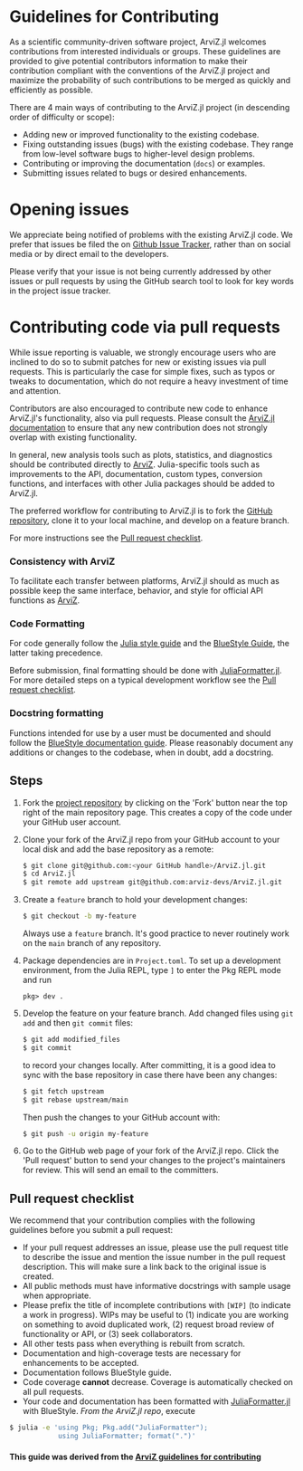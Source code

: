 # Guidelines for Contributing

As a scientific community-driven software project, ArviZ.jl welcomes contributions from interested individuals or groups.
These guidelines are provided to give potential contributors information to make their contribution compliant with the conventions of the ArviZ.jl project and maximize the probability of such contributions to be merged as quickly and efficiently as possible.

There are 4 main ways of contributing to the ArviZ.jl project (in descending order of difficulty or scope):

  - Adding new or improved functionality to the existing codebase.
  - Fixing outstanding issues (bugs) with the existing codebase. They range from low-level software bugs to higher-level design problems.
  - Contributing or improving the documentation (`docs`) or examples.
  - Submitting issues related to bugs or desired enhancements.

# Opening issues

We appreciate being notified of problems with the existing ArviZ.jl code.
We prefer that issues be filed the on [Github Issue Tracker](https://github.com/arviz-devs/ArviZ.jl/issues), rather than on social media or by direct email to the developers.

Please verify that your issue is not being currently addressed by other issues or pull requests by using the GitHub search tool to look for key words in the project issue tracker.

# Contributing code via pull requests

While issue reporting is valuable, we strongly encourage users who are inclined to do so to submit patches for new or existing issues via pull requests.
This is particularly the case for simple fixes, such as typos or tweaks to documentation, which do not require a heavy investment
of time and attention.

Contributors are also encouraged to contribute new code to enhance ArviZ.jl's functionality, also via pull requests.
Please consult the [ArviZ.jl documentation](https://arviz-devs.github.io/ArviZ.jl/) to ensure that any new contribution does not strongly overlap with existing functionality.

In general, new analysis tools such as plots, statistics, and diagnostics should be contributed directly to [ArviZ](https://arviz-devs.github.io/arviz/).
Julia-specific tools such as improvements to the API, documentation, custom types, conversion functions, and interfaces with other Julia packages should be added to ArviZ.jl.

The preferred workflow for contributing to ArviZ.jl is to fork
the [GitHub repository](https://github.com/arviz-devs/ArviZ.jl/), clone it to your local machine, and develop on a feature branch.

For more instructions see the [Pull request checklist](#pull-request-checklist).

### Consistency with ArviZ

To facilitate each transfer between platforms, ArviZ.jl should as much as possible keep the same interface, behavior, and style for official API functions as [ArviZ](https://arviz-devs.github.io).

### Code Formatting

For code generally follow the [Julia style guide](https://docs.julialang.org/en/v1/manual/style-guide/index.html) and the [BlueStyle Guide](https://github.com/invenia/BlueStyle), the latter taking precedence.

Before submission, final formatting should be done with
[JuliaFormatter.jl](https://github.com/domluna/JuliaFormatter.jl).
For more detailed steps on a typical development workflow see the
[Pull request checklist](#pull-request-checklist).

### Docstring formatting

Functions intended for use by a user must be documented and should follow the [BlueStyle documentation guide](https://github.com/invenia/BlueStyle#documentation).
Please reasonably document any additions or changes to the codebase, when in doubt, add a docstring.

## Steps

 1. Fork the [project repository](https://github.com/arviz-devs/ArviZ.jl/) by clicking on the 'Fork' button near the top right of the main repository page. This creates a copy of the code under your GitHub user account.

 2. Clone your fork of the ArviZ.jl repo from your GitHub account to your local disk and add the base repository as a remote:
    
    ```bash
    $ git clone git@github.com:<your GitHub handle>/ArviZ.jl.git
    $ cd ArviZ.jl
    $ git remote add upstream git@github.com:arviz-devs/ArviZ.jl.git
    ```
 3. Create a ``feature`` branch to hold your development changes:
    
    ```bash
    $ git checkout -b my-feature
    ```
    
    Always use a ``feature`` branch.
    It's good practice to never routinely work on the ``main`` branch of any repository.
 4. Package dependencies are in ``Project.toml``.
    To set up a development environment, from the Julia REPL, type `]` to enter the Pkg REPL mode and run
    
    ```
    pkg> dev .
    ```
 5. Develop the feature on your feature branch.
    Add changed files using ``git add`` and then ``git commit`` files:
    
    ```bash
    $ git add modified_files
    $ git commit
    ```
    
    to record your changes locally.
    After committing, it is a good idea to sync with the base repository in case there have been any changes:
    
    ```bash
    $ git fetch upstream
    $ git rebase upstream/main
    ```
    
    Then push the changes to your GitHub account with:
    
    ```bash
    $ git push -u origin my-feature
    ```
 6. Go to the GitHub web page of your fork of the ArviZ.jl repo.
    Click the 'Pull request' button to send your changes to the project's maintainers for review.
    This will send an email to the committers.

## Pull request checklist

We recommend that your contribution complies with the following guidelines before you submit a pull request:

  - If your pull request addresses an issue, please use the pull request title to describe the issue and mention the issue number in the pull request description.
    This will make sure a link back to the original issue is created.
  - All public methods must have informative docstrings with sample usage when appropriate.
  - Please prefix the title of incomplete contributions with `[WIP]` (to indicate a work in progress).
    WIPs may be useful to (1) indicate you are working on something to avoid duplicated work, (2) request broad review of functionality or API, or (3) seek collaborators.
  - All other tests pass when everything is rebuilt from scratch.
  - Documentation and high-coverage tests are necessary for enhancements to be accepted.
  - Documentation follows BlueStyle guide.
  - Code coverage **cannot** decrease.
    Coverage is automatically checked on all pull requests.
  - Your code and documentation has been formatted with [JuliaFormatter.jl](https://github.com/domluna/JuliaFormatter.jl) with BlueStyle.
    _From the ArviZ.jl repo_, execute

```bash
$ julia -e 'using Pkg; Pkg.add("JuliaFormatter");
            using JuliaFormatter; format(".")'
```

#### This guide was derived from the [ArviZ guidelines for contributing](https://github.com/arviz-devs/arviz/blob/main/CONTRIBUTING.md)
